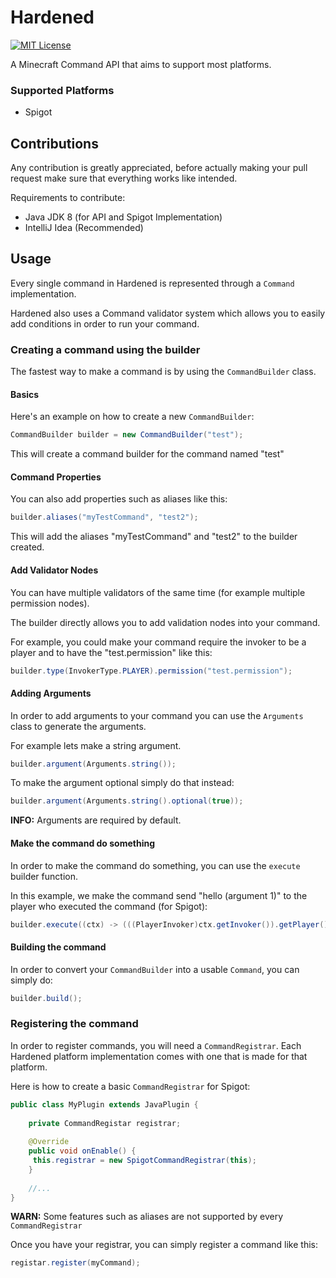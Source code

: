 # Hardened
[![MIT License](https://img.shields.io/badge/license-MIT-blue)](LICENSE)

A Minecraft Command API that aims to support most platforms.

### Supported Platforms
- Spigot

## Contributions

Any contribution is greatly appreciated, before actually making your pull request make sure that everything works like intended.

Requirements to contribute:
- Java JDK 8 (for API and Spigot Implementation)
- IntelliJ Idea (Recommended)

## Usage
Every single command in Hardened is represented through a `Command` implementation.

Hardened also uses a Command validator system which allows you to easily add conditions in order to run your command.

### Creating a command using the builder
The fastest way to make a command is by using the `CommandBuilder` class.

#### Basics
Here's an example on how to create a new `CommandBuilder`:
```java
CommandBuilder builder = new CommandBuilder("test");
```
This will create a command builder for the command named "test"

#### Command Properties
You can also add properties such as aliases like this:
```java
builder.aliases("myTestCommand", "test2");
```
This will add the aliases "myTestCommand" and "test2" to the builder created.

#### Add Validator Nodes
You can have multiple validators of the same time (for example multiple permission nodes).

The builder directly allows you to add validation nodes into your command.

For example, you could make your command require the invoker to be a player and to have the "test.permission" like this:
```java
builder.type(InvokerType.PLAYER).permission("test.permission");
```

#### Adding Arguments
In order to add arguments to your command you can use the `Arguments` class to generate the arguments.

For example lets make a string argument.
```java
builder.argument(Arguments.string());
```

To make the argument optional simply do that instead:
```java
builder.argument(Arguments.string().optional(true));
```

**INFO:** Arguments are required by default.

#### Make the command do something
In order to make the command do something, you can use the `execute` builder function.

In this example, we make the command send "hello (argument 1)" to the player who executed the command (for Spigot):
```java
builder.execute((ctx) -> (((PlayerInvoker)ctx.getInvoker()).getPlayer()).sendMessage("Hello " + ctx.get(0, String.class)))
```

#### Building the command
In order to convert your `CommandBuilder` into a usable `Command`, you can simply do:
```java
builder.build();
```

### Registering the command
In order to register commands, you will need a `CommandRegistrar`. Each Hardened platform implementation comes with one that is made for that platform.

Here is how to create a basic `CommandRegistrar` for Spigot:
```java
public class MyPlugin extends JavaPlugin {
    
    private CommandRegistar registrar;
    
    @Override
    public void onEnable() {
     this.registrar = new SpigotCommandRegistrar(this);   
    }
    
    //...
}
```

**WARN:** Some features such as aliases are not supported by every `CommandRegistrar`

Once you have your registrar, you can simply register a command like this:
```java
registar.register(myCommand);
```